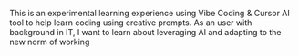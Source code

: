 This is an experimental learning experience using Vibe Coding & Cursor AI tool to help learn coding using creative prompts. 
As an user with background in IT, I want to learn about leveraging AI and adapting to the new norm of working
